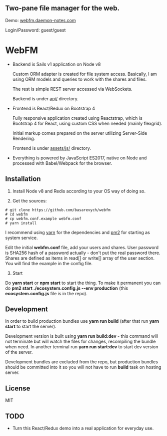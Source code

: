 ## Two-pane file manager for the web.

Demo: [webfm.daemon-notes.com](https://webfm.daemon-notes.com)

Login/Password: guest/guest

# WebFM

* Backend is Sails v1 application on Node v8

  Custom ORM adapter is created for file system access. Basically, I am using
  ORM models and queries to work with the shares and files.

  The rest is simple REST server accessed via WebSockets.
 
  Backend is under [api/](https://github.com/basarevych/webfm/tree/master/api)
  directory.

* Frontend is React/Redux on Bootstrap 4

  Fully responsive application created using Reactstrap, which is Bootstrap 4 for
  React, using custom CSS when needed (mainly flexgrid).

  Initial markup comes prepared on the server utilizing Server-Side Rendering.

  Frontend is under [assets/js/](https://github.com/basarevych/webfm/tree/master/assets/js)
  directory.

* Everything is powered by JavaScript ES2017, native on Node and processed with
Babel/Webpack for the browser.

## Installation

1. Install Node v8 and Redis according to your OS way of doing so.

2. Get the sources:

  ```
  # git clone https://github.com/basarevych/webfm
  # cd webfm
  # cp webfm.conf.example webfm.conf
  # yarn install
  ```

  I recommend using [yarn](https://yarnpkg.com/en/) for the dependencies and
  [pm2](http://pm2.keymetrics.io/) for starting as system service.

  Edit the initial **webfm.conf** file, add your users and shares. User password is
SHA256 hash of a password actually - don't put the real password there. Shares
  are defined as items in read[] or write[] array of the user section. You will find
  the example in the config file.

3. Start

  Do **yarn start** or **npm start** to start the thing. To make it permanent you can
  do **pm2 start ./ecosystem.config.js --env production** (this **ecosystem.config.js** file is in the
  repo).

## Development

In order to build production bundles use **yarn run build** (after that run **yarn start**
to start the server).

Development version is built using **yarn run build:dev** - this command will not terminate
but will watch the files for changes, recompiling the bundle when need. In another
terminal run **yarn run start:dev** to start dev version of the server.

Development bundles are excluded from the repo, but production bundles should be
committed into it so you will not have to run **build** task on hosting server.

## License

MIT

## TODO

* Turn this React/Redux demo into a real application for everyday use.
